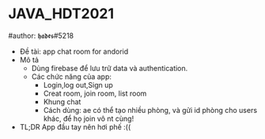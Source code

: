 # JAVA_HDT2021
#author: 𝖍𝖆𝖉𝖊𝖘#5218
* Đề tài: app chat room for andorid 
* Mô tả
  - Dùng firebase để lưu trữ data và authentication.
  - Các chức năng của app:
    + Login,log out,Sign up
    + Creat room, join room, list room 
    + Khung chat
    * Cách dùng: ae có thể tạo nhiều phòng, và gửi id phòng cho users khác,  để họ join vô nt cùng!
* TL;DR App đầu tay nên hơi phế :((
